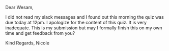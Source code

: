 Dear Wesam,

I did not read my slack messages and I found out this morning the quiz was due today at 12pm. I apologize for the content of this quiz. It is very inadequate. This is my submission but may I formally finish this on my own time and get feedback from you? 

Kind Regards,
Nicole 
